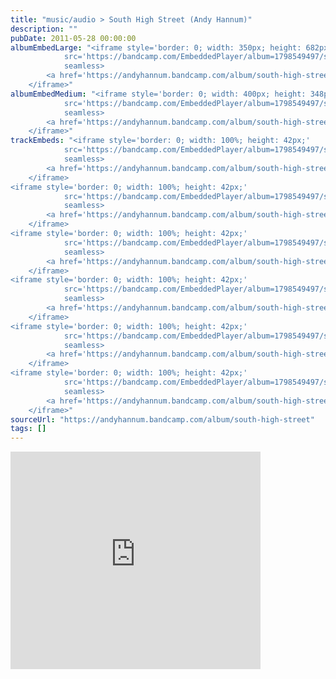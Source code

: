 ```yaml
---
title: "music/audio > South High Street (Andy Hannum)"
description: ""
pubDate: 2011-05-28 00:00:00
albumEmbedLarge: "<iframe style='border: 0; width: 350px; height: 682px;' 
            src='https://bandcamp.com/EmbeddedPlayer/album=1798549497/size=large/bgcol=ffffff/linkcol=0687f5/tracklist=true/transparent=true/' 
            seamless>
        <a href='https://andyhannum.bandcamp.com/album/south-high-street'>South High Street by Andy Hannum</a>
    </iframe>"
albumEmbedMedium: "<iframe style='border: 0; width: 400px; height: 348px;' 
            src='https://bandcamp.com/EmbeddedPlayer/album=1798549497/size=large/bgcol=ffffff/linkcol=0687f5/tracklist=true/artwork=small/transparent=true/' 
            seamless>
        <a href='https://andyhannum.bandcamp.com/album/south-high-street'>South High Street by Andy Hannum</a>
    </iframe>"
trackEmbeds: "<iframe style='border: 0; width: 100%; height: 42px;' 
            src='https://bandcamp.com/EmbeddedPlayer/album=1798549497/size=small/bgcol=ffffff/linkcol=0687f5/track=1521139656/transparent=true/' 
            seamless>
        <a href='https://andyhannum.bandcamp.com/album/south-high-street'>South High Street by Andy Hannum</a>
    </iframe>
<iframe style='border: 0; width: 100%; height: 42px;' 
            src='https://bandcamp.com/EmbeddedPlayer/album=1798549497/size=small/bgcol=ffffff/linkcol=0687f5/track=212710541/transparent=true/' 
            seamless>
        <a href='https://andyhannum.bandcamp.com/album/south-high-street'>South High Street by Andy Hannum</a>
    </iframe>
<iframe style='border: 0; width: 100%; height: 42px;' 
            src='https://bandcamp.com/EmbeddedPlayer/album=1798549497/size=small/bgcol=ffffff/linkcol=0687f5/track=3731423329/transparent=true/' 
            seamless>
        <a href='https://andyhannum.bandcamp.com/album/south-high-street'>South High Street by Andy Hannum</a>
    </iframe>
<iframe style='border: 0; width: 100%; height: 42px;' 
            src='https://bandcamp.com/EmbeddedPlayer/album=1798549497/size=small/bgcol=ffffff/linkcol=0687f5/track=3420978089/transparent=true/' 
            seamless>
        <a href='https://andyhannum.bandcamp.com/album/south-high-street'>South High Street by Andy Hannum</a>
    </iframe>
<iframe style='border: 0; width: 100%; height: 42px;' 
            src='https://bandcamp.com/EmbeddedPlayer/album=1798549497/size=small/bgcol=ffffff/linkcol=0687f5/track=1435779100/transparent=true/' 
            seamless>
        <a href='https://andyhannum.bandcamp.com/album/south-high-street'>South High Street by Andy Hannum</a>
    </iframe>
<iframe style='border: 0; width: 100%; height: 42px;' 
            src='https://bandcamp.com/EmbeddedPlayer/album=1798549497/size=small/bgcol=ffffff/linkcol=0687f5/track=3465127963/transparent=true/' 
            seamless>
        <a href='https://andyhannum.bandcamp.com/album/south-high-street'>South High Street by Andy Hannum</a>
    </iframe>"
sourceUrl: "https://andyhannum.bandcamp.com/album/south-high-street"
tags: []
---
```


<iframe style='border: 0; width: 400px; height: 348px;' 
            src='https://bandcamp.com/EmbeddedPlayer/album=1798549497/size=large/bgcol=ffffff/linkcol=0687f5/tracklist=true/artwork=small/transparent=true/' 
            seamless>
        <a href='https://andyhannum.bandcamp.com/album/south-high-street'>South High Street by Andy Hannum</a>
    </iframe>